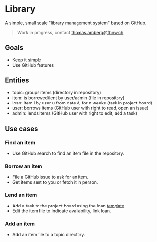 # Library
A simple, small scale "library management system" based on GitHub.

> Work in progress, contact thomas.amberg@fhnw.ch

## Goals
- Keep it simple
- Use GitHub features

## Entities
- topic: groups items (directory in repository)
- item: is borrowed/lent by user/admin (file in repository)
- loan: item i by user u from date d, for n weeks (task in project board)
- user: borrows items (GitHub user with right to read, open an issue)
- admin: lends items (GitHub user with right to edit, add a task)

## Use cases
### Find an item
- Use GitHub search to find an item file in the repository.

### Borrow an item
- File a GitHub issue to ask for an item.
- Get items sent to you or fetch it in person.

### Lend an item
- Add a task to the project board using the loan [template](https://docs.github.com/en/communities/using-templates-to-encourage-useful-issues-and-pull-requests/configuring-issue-templates-for-your-repository).
- Edit the item file to indicate availability, link loan.

### Add an item
- Add an item file to a topic directory.
